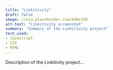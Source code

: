```yaml
---
title: "Linkitivity"
draft: false
image: //via.placeholder.com/640x150
alt-text: "Linkitivity screenshot"
summary: "Summary of the Linkitivity project"
tech_used:
- Javascript
- CSS
- HTML
---
```

Description of the Linkitivity project...